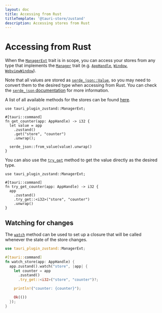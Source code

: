 ```yaml
---
layout: doc
title: Accessing from Rust
titleTemplate: '@tauri-store/zustand'
description: Accessing stores from Rust
---
```


# Accessing from Rust

When the [`ManagerExt`](https://docs.rs/tauri-plugin-zustand/latest/tauri_plugin_zustand/trait.ManagerExt.html) trait is in scope, you can access your stores from any type that implements the [`Manager`](https://docs.rs/tauri/latest/tauri/trait.Manager.html) trait (e.g. [`AppHandle`](https://docs.rs/tauri/latest/tauri/struct.AppHandle.html), [`Window`](https://docs.rs/tauri/latest/tauri/window/struct.Window.html), [`WebviewWindow`](https://docs.rs/tauri/latest/tauri/window/struct.Window.html)).

Note that all values are stored as [`serde_json::Value`](https://docs.rs/serde_json/latest/serde_json/enum.Value.html), so you may need to convert them to the desired type when accessing from Rust. You can check the [`serde_json` documentation](https://docs.rs/serde_json/latest/serde_json/) for more information.

A list of all available methods for the stores can be found [here](https://docs.rs/tauri-plugin-zustand/latest/tauri_plugin_zustand/struct.Store.html).

```rust{7}
use tauri_plugin_zustand::ManagerExt;

#[tauri::command]
fn get_counter(app: AppHandle) -> i32 {
  let value = app
    .zustand()
    .get("store", "counter")
    .unwrap();

  serde_json::from_value(value).unwrap()
}
```

You can also use the [`try_get`](https://docs.rs/tauri-plugin-zustand/latest/tauri_plugin_zustand/struct.Zustand.html#method.try_get) method to get the value directly as the desired type.

```rust{7}
use tauri_plugin_zustand::ManagerExt;

#[tauri::command]
fn try_get_counter(app: AppHandle) -> i32 {
  app
    .zustand()
    .try_get::<i32>("store", "counter")
    .unwrap()
}
```

## Watching for changes

The [`watch`](https://docs.rs/tauri-plugin-zustand/latest/tauri_plugin_zustand/struct.Zustand.html#method.watch) method can be used to set up a closure that will be called whenever the state of the store changes.

```rust
use tauri_plugin_zustand::ManagerExt;

#[tauri::command]
fn watch_store(app: AppHandle) {
  app.zustand().watch("store", |app| {
    let counter = app
      .zustand()
      .try_get::<i32>("store", "counter")?;

    println!("counter: {counter}");

    Ok(())
  });
}
```
